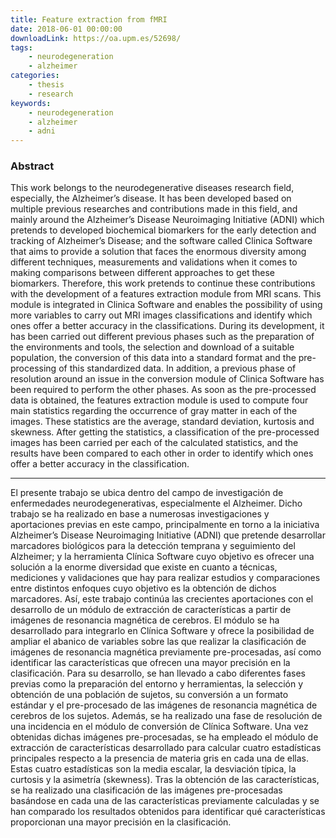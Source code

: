 ```yaml
---
title: Feature extraction from fMRI
date: 2018-06-01 00:00:00
downloadLink: https://oa.upm.es/52698/
tags:
    - neurodegeneration
    - alzheimer
categories:
    - thesis
    - research
keywords:
    - neurodegeneration
    - alzheimer
    - adni
---
```


### Abstract

This work belongs to the neurodegenerative diseases research field, especially, the Alzheimer’s disease. It has been developed based on multiple previous researches and contributions made
in this field, and mainly around the Alzheimer’s Disease
Neuroimaging Initiative (ADNI) which pretends to developed biochemical biomarkers for the early detection and tracking of Alzheimer’s Disease; and the software called Clinica Software that aims to provide a solution that faces the enormous diversity among different techniques, measurements and validations when it comes to making comparisons between different approaches to get these biomarkers. Therefore, this work pretends to continue these contributions with the development of a features extraction module from MRI scans. This module is integrated in Clinica Software and enables the possibility of using more variables to carry out MRI images classifications and identify which ones offer a better accuracy in the classifications.
During its development, it has been carried out different previous phases such as the preparation of the environments and tools, the selection and download of a suitable population, the conversion of this data into a standard format and the pre-processing of this standardized data. In addition, a previous phase of resolution around an issue in the conversion module of Clinica Software has been required to perform the other phases.
As soon as the pre-processed data is obtained, the features extraction module is used to compute four main statistics regarding the occurrence of gray matter in each of the images. These statistics are the average, standard deviation, kurtosis and skewness. After getting the statistics, a classification of the pre-processed images has been carried per each of the calculated statistics, and the results have been compared to each other in
order to identify which ones offer a better accuracy in the classification.

----

El presente trabajo se ubica dentro del campo de investigación de enfermedades neurodegenerativas, especialmente el Alzheimer. Dicho trabajo se ha realizado en base a numerosas investigaciones y aportaciones previas en este campo, principalmente en torno a la iniciativa Alzheimer’s Disease Neuroimaging Initiative (ADNI) que pretende desarrollar marcadores biológicos para la detección temprana y seguimiento del Alzheimer; y la herramienta Clínica Software cuyo objetivo es ofrecer una solución a la enorme diversidad que existe en cuanto a técnicas, mediciones y validaciones que hay para realizar estudios y comparaciones entre distintos enfoques cuyo objetivo es la obtención de dichos marcadores.
Así, este trabajo continúa las crecientes aportaciones con el desarrollo de un módulo de extracción de características a partir de imágenes de resonancia magnética de cerebros. El módulo se ha desarrollado para integrarlo en Clínica Software y ofrece la posibilidad de ampliar el abanico de variables sobre las que realizar la clasificación de imágenes de resonancia
magnética previamente pre-procesadas, así como identificar las características que ofrecen una mayor precisión en la clasificación.
Para su desarrollo, se han llevado a cabo diferentes fases previas como la preparación del entorno y herramientas, la selección y obtención de una población de sujetos, su conversión a un formato estándar y el pre-procesado de las imágenes de resonancia magnética de cerebros de los sujetos. Además, se ha realizado una fase de resolución de una incidencia en el módulo de conversión de Clínica Software.
Una vez obtenidas dichas imágenes pre-procesadas, se ha empleado el módulo de extracción de características desarrollado para calcular cuatro estadísticas principales respecto a la presencia de materia gris en cada una de ellas. Estas cuatro estadísticas son la media escalar, la desviación típica, la curtosis y la asimetría (skewness).
Tras la obtención de las características, se ha realizado una clasificación de las imágenes pre-procesadas basándose en cada una de las características previamente calculadas y se han comparado los resultados obtenidos para
identificar qué características
proporcionan una mayor precisión en la clasificación.